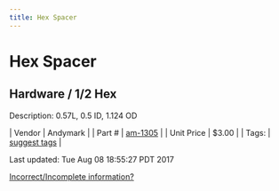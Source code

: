 ```yaml
---
title: Hex Spacer
---
```


# Hex Spacer
## Hardware / 1/2 Hex
Description: 	0.57L, 0.5 ID, 1.124 OD 

| Vendor | Andymark | 
| Part # | [am-1305](http://www.andymark.com/product-p/am-1305.htm) | 
| Unit Price | $3.00 | 
| Tags: | [suggest tags](https://docs.google.com/forms/d/e/1FAIpQLSeWyY8v3RgOty-MyWmh9U0iivNYN_molChYyS-0U-o-kOAv_g/viewform) | 

Last updated: Tue Aug 08 18:55:27 PDT 2017

 [Incorrect/Incomplete information?](https://docs.google.com/forms/d/e/1FAIpQLSeWyY8v3RgOty-MyWmh9U0iivNYN_molChYyS-0U-o-kOAv_g/viewform)
